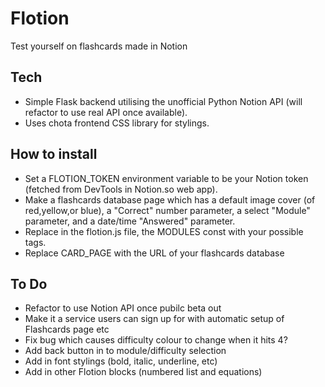 # Flotion
Test yourself on flashcards made in Notion

## Tech
* Simple Flask backend utilising the unofficial Python Notion API (will refactor to use real API once available).
* Uses chota frontend CSS library for stylings.

## How to install
* Set a FLOTION_TOKEN environment variable to be your Notion token (fetched from DevTools in Notion.so web app).
* Make a flashcards database page which has a default image cover (of red,yellow,or blue), a "Correct" number parameter, a select "Module" parameter, and a date/time "Answered" parameter.
* Replace in the flotion.js file, the MODULES const with your possible tags.
* Replace CARD_PAGE with the URL of your flashcards database

## To Do
* Refactor to use Notion API once pubilc beta out
* Make it a service users can sign up for with automatic setup of Flashcards page etc
* Fix bug which causes difficulty colour to change when it hits 4?
* Add back button in to module/difficulty selection
* Add in font stylings (bold, italic, underline, etc)
* Add in other Flotion blocks (numbered list and equations)
